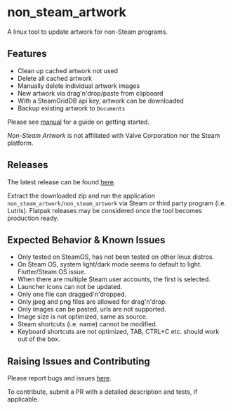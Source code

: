 # non_steam_artwork

A linux tool to update artwork for non-Steam programs.

## Features

- Clean up cached artwork not used
- Delete all cached artwork
- Manually delete individual artwork images
- New artwork via drag'n'drop/paste from clipboard
- With a SteamGridDB api key, artwork can be downloaded
- Backup existing artwork to `Documents`

Please see [manual](docs/manual.md) for a guide on getting started.

*Non-Steam Artwork* is not affiliated with Valve Corporation nor the Steam platform.

## Releases

The latest release can be found [here](https://github.com/defuncart/non_steam_artwork/releases/latest).

Extract the downloaded zip and run the application `non_steam_artwork/non_steam_artwork` via Steam or third party program (i.e. Lutris). Flatpak releases may be considered once the tool becomes production ready.

## Expected Behavior & Known Issues

- Only tested on SteamOS, has not been tested on other linux distros.
- On Steam OS, system light/dark mode seems to default to light. Flutter/Steam OS issue.
- When there are multiple Steam user accounts, the first is selected.
- Launcher icons can not be updated.
- Only one file can dragged'n'dropped.
- Only jpeg and png files are allowed for drag'n'drop.
- Only images can be pasted, urls are not supported.
- Image size is not optimized, same as source.
- Steam shortcuts (i.e. name) cannot be modified.
- Keyboard shortcuts are not optimized, TAB, CTRL+C etc. should work out of the box.

## Raising Issues and Contributing

Please report bugs and issues [here](https://github.com/defuncart/non_steam_artwork/issues).

To contribute, submit a PR with a detailed description and tests, if applicable.
